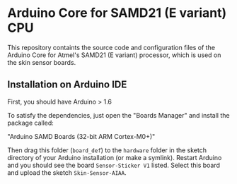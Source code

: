 # Arduino Core for SAMD21 (E variant) CPU

This repository containts the source code and configuration files of the Arduino Core
for Atmel's SAMD21 (E variant) processor, which is used on the skin sensor boards.

## Installation on Arduino IDE

First, you should have Arduino > 1.6

To satisfy the dependencies, just open the "Boards Manager" and install the package called:

"Arduino SAMD Boards (32-bit ARM Cortex-M0+)"

Then drag this folder (`board_def`) to the `hardware` folder in the sketch directory of your Arduino installation (or make a symlink). Restart Arduino and you should see the board `Sensor-Sticker V1` listed. Select this board and upload the sketch `Skin-Sensor-AIAA`.


